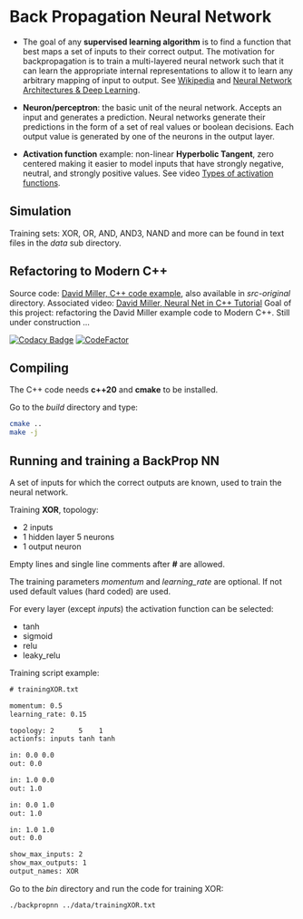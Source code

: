 # Back Propagation Neural Network

- The goal of any **supervised learning algorithm** is to find a function that best maps a set of inputs to their correct output. The motivation for backpropagation is to train a multi-layered neural network such that it can learn the appropriate internal representations to allow it to learn any arbitrary mapping of input to output. See [Wikipedia](https://en.wikipedia.org/wiki/Backpropagation) and [Neural Network Architectures & Deep Learning](https://www.youtube.com/results?search_query=neural+network+types+overview).
  
- **Neuron/perceptron**: the basic unit of the neural network. Accepts an input and generates a prediction. Neural networks generate their predictions in the form of a set of real values or boolean decisions. Each output value is generated by one of the neurons in the output layer.

- **Activation function** example: non-linear **Hyperbolic Tangent**, zero centered making it easier to model inputs that have strongly negative, neutral, and strongly positive values. See video [Types of activation functions](https://www.youtube.com/watch?v=Fu273ovPBmQ).
  
## Simulation

Training sets: XOR, OR, AND, AND3, NAND and more can  be found in text files in the *data* sub directory.

## Refactoring to Modern C++

Source code: [David Miller, C++ code example](https://inkdrop.net/dave/docs/neural-net-tutorial.cpp), also available in *src-original* directory.
Associated video: [David Miller, Neural Net in C++ Tutorial](https://vimeo.com/19569529)
Goal of this project: refactoring the David Miller example code to Modern C++. Still under construction ...

[![Codacy Badge](https://api.codacy.com/project/badge/Grade/2cd688b1e3984f63b00fdee04e7dac4b)](https://www.codacy.com/project/josokw/BackPropNN/dashboard?utm_source=github.com&amp;utm_medium=referral&amp;utm_content=josokw/BackPropNN&amp;utm_campaign=Badge_Grade_Dashboard)
[![CodeFactor](https://www.codefactor.io/repository/github/josokw/backpropnn/badge)](https://www.codefactor.io/repository/github/josokw/backpropnn)

## Compiling

The C++ code needs **c++20** and **cmake** to be installed.

Go to the *build* directory and type:

```bash
cmake ..
make -j
```

## Running and training a BackProp NN

A set of inputs for which the correct outputs are known, used to train the neural network.

Training **XOR**, topology:

- 2 inputs
- 1 hidden layer 5 neurons
- 1 output neuron

Empty lines and single line comments after **#** are allowed.

The training parameters *momentum* and *learning_rate* are optional.
If not used default values (hard coded) are used.

For every layer (except *inputs*) the activation function can be selected:

- tanh
- sigmoid
- relu
- leaky_relu

Training script example:

```txt
# trainingXOR.txt

momentum: 0.5
learning_rate: 0.15

topology: 2      5    1
actionfs: inputs tanh tanh

in: 0.0 0.0
out: 0.0

in: 1.0 0.0
out: 1.0

in: 0.0 1.0
out: 1.0

in: 1.0 1.0
out: 0.0

show_max_inputs: 2
show_max_outputs: 1
output_names: XOR
```

Go to the *bin* directory and run the code for training XOR:

```bash
./backpropnn ../data/trainingXOR.txt
```

